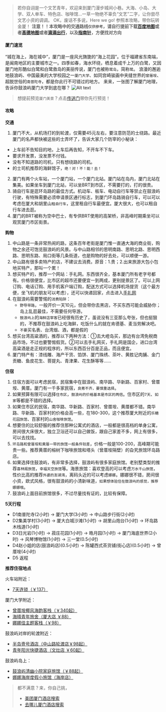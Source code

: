 ﻿
> 若你自诩是一个文艺青年，欢迎来到厦门漫步城间小巷。大海、小岛、大学、双人单车、特色店、咖啡馆…一草一物绝不辜负“文艺”二字，让你尝尽文艺小资的调调。
> OK，废话不多说，Here we go! 参照本攻略，带你玩转金厦！
> **注意！！本攻略中的交通路线`仅供参考`，请自行提前下载[百度地图](http://www.wandoujia.com/apps/com.baidu.BaiduMap)或者[高德地图](http://www.wandoujia.com/apps/com.autonavi.minimap)或者[滴滴出行](http://www.wandoujia.com/apps/com.sdu.didi.psnger)，以及[指南针](http://www.wandoujia.com/apps/com.lanteanstudio.compass)，方便找对方向**
#### 厦门速览
“城在海上，海在城中”，厦门是一座风光旖旎的“海上花园”。位于福建省东南端，是闽南地区的主要城市之一。四季如春，海水环绕，栖息着成千上万的白鹭，又因厦门地形酷似白鹭和白鹭救岛的美丽传说，厦门也被称`鹭岛`，简称`鹭`。
浪漫的邂逅地鼓浪屿、中国最美的大学校园之一`厦门大学`、如同宫崎骏画中夹缝世界的`曾厝垵`、超脱世俗的`南普陀寺`，都是你此行不可错过的地方。
来来，一张图了解厦门地理，告诉你鼓浪屿厦门大学到底在哪？
![Alt text](/images/xiamen.png)
>想提前预览`厦门美景`？点击[传送门](https://baike.baidu.com/wikisecond/videoflow?mediaId=mda-haete12vewzh8nj3&lemmaId=212357&mediaTitle=厦门&bk_share=wechat&bk_sharefr=wapbaike)带你先行预览！


#### 攻略
**交通**
1. 厦门不大，从机场打的到轮渡，仅需要45元左右，要注意防范的士绕路。最近厦门的名声都快被这些的士弄坏了，告诉大家几个防宰的小秘诀：
 - 上车前不告知目的地，上车后再告知，不开车不下车。
 - 要求开发票，没发票不付钱。
 -  没有不知道路的司机，只有想绕路的司机。
 - 的士司机推荐的海鲜馆子，`绝！对！不！能！去！`
2.  厦门有两个火车站，一个厦门站，一个厦门北站。厦门站在岛内，厦门北站在集美。如果坐车到厦门北站，可以坐BRT到市区，不需要打的，打的很贵。
3.  骑自行车是逛环岛路的最佳方式。机动车、板车、电动自行车等禁止在鼓浪屿行驶，有特殊需要必须申请景区通行标志，到厦门环岛路骑自行车，可以可以考虑在厦大和胡里山`租自行车`，这里租自行车最便宜。厦大很大，也可以租自行车进去逛。
4.  厦门的BRT被称为空中巴士，有专供BRT使用的高架桥，非高峰时期乘坐可以观赏厦门市区街景。

**购物**
1. 中山路是一条非常热闹的路，这条百年老街是厦门惟一直通大海的商业街，购物之余还可饱览鼓浪屿的风景。与中山路相邻的思明南路、思明北路、思明西路、思明东路、局口街等几条街道，也是购物的好去处，可以顺便一游。
2.  中山路有很多卖特产的店，不建议去消费。原音：1.贵；2.出来旅游大包小包地买特产，那叫一个累！
3.  想买特产的，推荐一个网站：手礼网。东西很齐全，基本厦门所有老字号都有。价格很便宜，比市区的超市还要便宜一到两成，更别提景区了。可以上网订购、电话订购、用手机客户端订购，配送方式可以选择机场提货（这个最方便，坐飞机的朋友可以考虑），还可以快递回家，点击进入[手礼网](http://www.giftport.com.cn)
4.  在鼓浪屿需要警惕的`消费陷阱`：
	-  `野导带路`，一般开价一天10元，但会带你去黑店，不买东西可能会威胁你；岛上乱逛最佳，不需要任何导游。
	-  `鼓浪屿上`的`海鲜店宰客`已经很有历史了，虽说没有三亚那么夸张，但也挺狠的，不推荐在鼓浪屿上吃海鲜，吃饭什么的就在肯德基、麦当劳解决吧。
	-  `不要`买名表、台湾烟、酒，都是假的
5.  想买台湾高粱酒的，推荐以下两种方法：①去大嶝岛买，那边有台湾免税商品市场，不过也要警惕假货。②可以去手礼网买，手礼网是国企，进口台湾高粱酒是走正规的程序的，所以东西百分百是正品，而且便宜。
6.  厦门特产有：漆线雕、海产干货、馅饼、厦门珠绣、茶叶、黄胜记肉脯、金门贡糖、鱼皮花生、菩提丸、青津果、花生酥等等……

**住宿**
1.  住宿方面可以考虑民宿，民宿集中在鼓浪屿、南华路、华新路、百家村、曾厝垵、黄厝。厦门有一千多家民宿，`良莠不齐，要慎重选择`。
2.  如果预算有限可以选择`住市区`，`鼓浪屿的价格基本是市区的两倍`。住市区的`7天`、`如家`等都是不错的选择。
3.  如果住市区的民宿，南华路、华新路、百家村、曾厝垵、黄厝都不错。南华路、华新路、百家村的价格会高一些，在180-300，这个推荐厦大附近的`乐糖花园旅馆`、百家村的`山舍咖啡旅馆`。
4.  想要住的比较舒服的推荐住那种公寓式的酒店，一般都是很高档的单身公寓，房间很大床很大，独立卫浴还可以自己做饭，跟自己家差不多，网上有很多，可以去找找。
5. `环岛路和曾厝垵和黄厝一带的旅馆一般条件较差`，价格一般是100-200，高峰期可能贵一些。推荐黄厝的榕树下咖啡旅馆和塔头（曾厝垵隔壁）的旮旯旅馆环岛路店。
6.  如果选择住鼓浪屿，有非常多选择，鼓浪屿有很多家庭旅馆。老别墅类型的推荐`喜林阁旅馆`，`幸福天空旅馆`等。海景旅馆：喜欢登高的可以考虑`万水千山旅馆`，性价比高的推荐`外婆的澎湖湾`，离码头近的可以考虑`娜娜`。娜娜很不错，房间很小资，欧式风格，很有鼓浪屿的小清新味道，`如果想体验住在鼓浪屿的感觉，推荐娜娜哦`。
7.  鼓浪屿上面目前旅馆很多，不过尽量找有证的，比较有保障。

**5天行程**
- D1南普陀寺(2小时) → 厦门大学(3小时) → 中山路步行街(2小时)
- D2集美学村(3小时) → 厦大白城沙滩(1小时) → 胡里山炮台(1小时) → 环岛路木栈道(1小时)
- D3日光岩(1小时) → 菽庄花园(1小时) → 皓月园(1小时) → 厦门海底世界(2小时) → 风琴博物馆(1小时) → 三一堂(0.5小时)
- D4赵小姐的店(鼓浪屿店)(0.5小时) → 陈罐西式茶货铺(街心店)(0.5小时) → 曾厝垵(4小时)
- D5 返程
 
**推荐住宿地点**
 
 火车站附近：
 - [7天连锁（￥137）](http://xm.meituan.com/shop/2480443?ci=2017-01-21&co=2017-01-22&cityid=62&type=0&poiid=2480443&mtt=1.hotel%2Fdefault.ls.47-title.iy6zuywh) 

厦门大学附近：
- [曾厝垵椰风海韵客栈（￥340起）](http://xm.meituan.com/shop/41457329?ci=2017-01-21&co=2017-01-22&cityid=62&type=0&poiid=41457329&mtt=1.hotel%2Fdefault.ls.2-title.iy6zuywh)
- [海晴青年旅舍（厦大店 ￥88）](http://xm.meituan.com/shop/41716793?ci=2017-01-21&co=2017-01-22&cityid=62&type=0&poiid=41716793&mtt=1.hotel%2Fdefault.ls.2-title.iy6zuywh)
- [娜娜佳主题客栈（￥98）](http://f.amap.com/2z2lo_0181pyU)

鼓浪屿对岸的轮渡附近：
- [半岛壹号酒店（中山路轮渡店￥98起）](http://xm.meituan.com/shop/2385458?ci=2017-01-21&co=2017-01-22&cityid=62&type=0&poiid=2385458&mtt=1.hotel%2Fdefault.ls.13-title.iy6zuywh)
- [青年阳光快捷酒店（文灶店 ￥60起）](http://xm.meituan.com/shop/879436?ci=2017-01-21&co=2017-01-22&cityid=62&type=0&poiid=879436&mtt=1.hotel%2Fdefault.ls.31-title.iy6zuywh)
 
鼓浪屿岛上：
- [鼓浪屿清幽小院家庭旅馆（￥88起）](http://xm.meituan.com/shop/6635171?ci=2017-01-21&co=2017-01-22&cityid=62&type=0&poiid=6635171&mtt=1.hotel%2Fsearch%2F2.ls.27-title.iy706q7h)
- [娜娜海岸度假小旅馆（海岸店）](http://f.amap.com/3U4fX_0771VHu)  
 
>都不满意？来，你自己挑，
>- [美团厦门酒店搜索](http://i.meituan.com/awp/h5/hotel/search/search.html?stid_b=1&cevent=imt%2Fhomepage%2Fcategory1%2F20)
>- [去哪儿厦门酒店搜索](http://touch.qunar.com/hotel/hotellist?type=0&cityUrl=xiamen&checkInDate=2017-01-21&checkOutDate=2017-01-22)
 
 